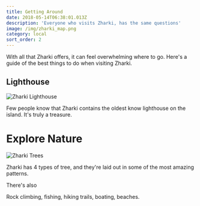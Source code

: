 ```yaml
---
title: Getting Around
date: 2018-05-14T06:38:01.013Z
description: 'Everyone who visits Zharki, has the same questions'
image: /img/zharki_map.png
category: local
sort_order: 2
---
```

With all that Zharki offers, it can feel overwhelming where to go. Here's a guide of the best things to do when visiting Zharki.



## Lighthouse

![Zharki Lighthouse](/img/lighthouse1.png)

Few people know that Zharki contains the oldest know lighthouse on the island. It's truly a treasure.



# Explore Nature

![Zharki Trees](/img/trees1.png)

Zharki has 4 types of tree, and they're laid out in some of the most amazing patterns.





There's also

Rock climbing, fishing, hiking trails, boating, beaches.
